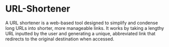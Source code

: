 # URL-Shortener
A URL shortener is a web-based tool designed to simplify and condense long URLs into shorter, more manageable links. It works by taking a lengthy URL inputted by the user and generating a unique, abbreviated link that redirects to the original destination when accessed.

